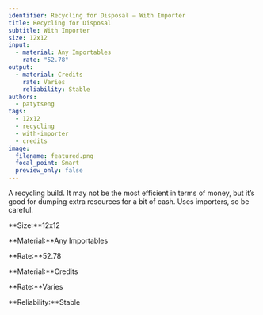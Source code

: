 ```yaml
---
identifier: Recycling for Disposal – With Importer
title: Recycling for Disposal
subtitle: With Importer
size: 12x12
input:
  - material: Any Importables
    rate: "52.78"
output:
  - material: Credits
    rate: Varies
    reliability: Stable
authors:
  - patytseng
tags:
  - 12x12
  - recycling
  - with-importer
  - credits
image:
  filename: featured.png
  focal_point: Smart
  preview_only: false
---
```

A recycling build. It may not be the most efficient in terms of money, but it’s good for dumping extra resources for a bit of cash. Uses importers, so be careful.

**Size:**12x12

**Material:**Any Importables

**Rate:**52.78

**Material:**Credits

**Rate:**Varies

**Reliability:**Stable